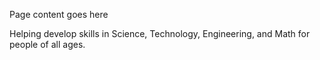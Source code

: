 Page content goes here 

Helping develop skills in Science, Technology, Engineering, and Math for people of all ages. 
